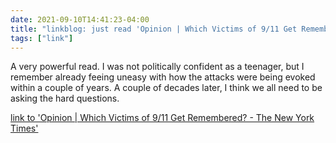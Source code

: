 ```yaml
---
date: 2021-09-10T14:41:23-04:00
title: "linkblog: just read 'Opinion | Which Victims of 9/11 Get Remembered? - The New York Times'"
tags: ["link"]
---
```

A very powerful read. I was not politically confident as a teenager, but I remember already feeing uneasy with how the attacks were being evoked within a couple of years. A couple of decades later, I think we all need to be asking the hard questions.
 
[link to 'Opinion | Which Victims of 9/11 Get Remembered? - The New York Times'](https://www.nytimes.com/2021/09/10/opinion/9-11-memorial.html)
